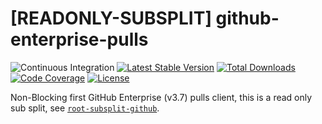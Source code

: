 # [READONLY-SUBSPLIT] github-enterprise-pulls


![Continuous Integration](https://github.com/php-api-clients/github-enterprise-pulls/workflows/Continuous%20Integration/badge.svg)
[![Latest Stable Version](https://poser.pugx.org/api-clients/github-enterprise-pulls/v/stable.png)](https://packagist.org/packages/api-clients/github-enterprise-pulls)
[![Total Downloads](https://poser.pugx.org/api-clients/github-enterprise-pulls/downloads.png)](https://packagist.org/packages/api-clients/github-enterprise-pulls)
[![Code Coverage](https://scrutinizer-ci.com/g/php-api-clients/github-enterprise-pulls/badges/coverage.png?b==)](https://scrutinizer-ci.com/g/php-api-clients/github-enterprise-pulls/?branch=)
[![License](https://poser.pugx.org/api-clients/github-enterprise-pulls/license.png)](https://packagist.org/packages/api-clients/github-enterprise-pulls)

Non-Blocking first GitHub Enterprise (v3.7) pulls client, this is a read only sub split, see [`root-subsplit-github`](https://github.com/php-api-clients/root-subsplit-github).
